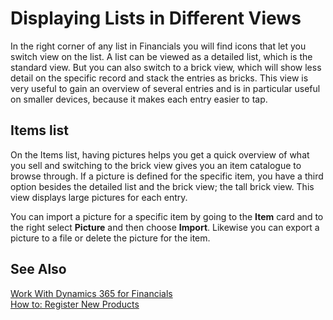 <properties
                pageTitle="Displaying Lists in Different Views | Financials"
                description="Displaying Lists in Different Views"
                services="project-madeira"
                documentationCenter=""
                authors="SusanneWindfeldPedersen"/>
<tags
    ms.service="project-madeira"
    ms.topic="article"
    ms.devlang="na"
    ms.tgt_pltfrm="na"
    ms.workload="na"
    ms.date="09/08/2016"
    ms.author="SusanneWindfeldPedersen" />

# Displaying Lists in Different Views
In the right corner of any list in Financials you will find icons that let you switch view on the list. A list can be viewed as a detailed list, which is the standard view. But you can also switch to a brick view, which will show less detail on the specific record and stack the entries as bricks. This view is very useful to gain an overview of several entries and is in particular useful on smaller devices, because it makes each entry easier to tap.

## Items list
On the Items list, having pictures helps you get a quick overview of what you sell and switching to the brick view gives you an item catalogue to browse through. If a picture is defined for the specific item, you have a third option besides the detailed list and the brick view; the tall brick view. This view displays large pictures for each entry.

You can import a picture for a specific item by going to the **Item** card and to the right select **Picture** and then choose **Import**. Likewise you can export a picture to a file or delete the picture for the item.  

## See Also
[Work With Dynamics 365 for Financials](ui-work-product.md)  
[How to: Register New Products](inventory-how-register-new-products.md)  
